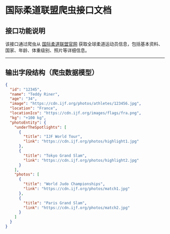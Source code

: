 # 国际柔道联盟爬虫接口文档

##  接口功能说明

该接口通过爬虫从 [国际柔道联盟官网](https://www.ijf.org/judoka) 获取全球柔道运动员信息，包括基本资料、国家、年龄、体重级别、照片等详细信息。

---

## 输出字段结构（爬虫数据模型）

```json
{
  "id": "12345",
  "name": "Teddy Riner",
  "age": "34",
  "image": "https://cdn.ijf.org/photos/athletes/123456.jpg",
  "location": "France",
  "locationIco": "https://cdn.ijf.org/images/flags/fra.png",
  "kg": "+100 kg",
  "photoEntity": {
    "underTheSpotlights": [
      {
        "title": "IJF World Tour",
        "link": "https://cdn.ijf.org/photos/highlight1.jpg"
      },
      {
        "title": "Tokyo Grand Slam",
        "link": "https://cdn.ijf.org/photos/highlight2.jpg"
      }
    ],
    "photos": [
      {
        "title": "World Judo Championships",
        "link": "https://cdn.ijf.org/photos/match1.jpg"
      },
      {
        "title": "Paris Grand Slam",
        "link": "https://cdn.ijf.org/photos/match2.jpg"
      }
    ]
  }
}
